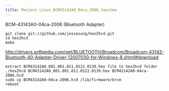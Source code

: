 ```yaml
---
title: Manjaro Linux_BCM43142A0_04ca_2006_tanıtma
---
```


BCM-43143A0-04ca-2006 (Bluetooth Adapter)
```
git clone git://github.com/jessesung/hex2hcd.git
cd hex2hcd
make
```
<http://drivers.softpedia.com/get/BLUETOOTH/Broadcom/Broadcom-43142-Bluetooth-40-Adapter-Driver-12007030-for-Windows-8.shtml#download>
```
extract BCM43142A0_001.001.011.0122.0139.hex file to hex2hcd folder 
./hex2hcd BCM43142A0_001.001.011.0122.0139.hex BCM43142A0-04ca-2006.hcd
sudo cp BCM43142A0-04ca-2006.hcd /lib/firmware/brcm
reboot
```
